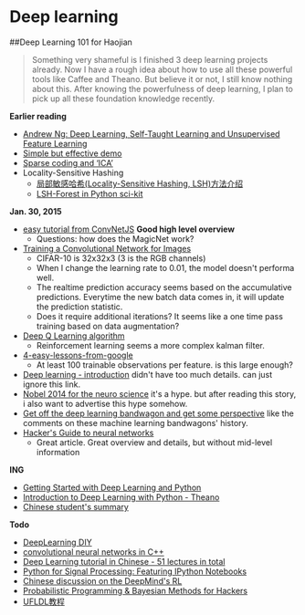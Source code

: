 Deep learning
===================

##Deep Learning 101 for Haojian

> Something very shameful is I finished 3 deep learning projects already. Now I have a rough idea about how to use all these powerful tools like Caffee and Theano. But believe it or not, I still know nothing about this. After knowing the powerfulness of deep learning, I plan to pick up all these foundation knowledge recently.

**Earlier reading**

- [Andrew Ng: Deep Learning, Self-Taught Learning and Unsupervised Feature Learning](https://www.youtube.com/watch?v=n1ViNeWhC24)
- [Simple but effective demo](http://v.youku.com/v_show/id_XMjE2MDY4NTg0.html)
- [Sparse coding and ‘ICA’](http://redwood.berkeley.edu/vs265/handout-sparse-08.pdf)
- Locality-Sensitive Hashing
	- [局部敏感哈希(Locality-Sensitive Hashing, LSH)方法介绍](http://blog.csdn.net/icvpr/article/details/12342159)
	- [LSH-Forest in Python sci-kit](https://www.google.com/search?q=LSH-Forest&oq=LSH-Forest&aqs=chrome..69i57j0.379j0j7&sourceid=chrome&es_sm=91&ie=UTF-8#q=LSH-Forest+in+python)




**Jan. 30, 2015**

- [easy tutorial from ConvNetJS](http://cs.stanford.edu/people/karpathy/convnetjs/started.html) **Good high level overview**
	- Questions: how does the MagicNet work? 
- [Training a Convolutional Network for Images](http://cs.stanford.edu/people/karpathy/convnetjs/demo/cifar10.html)
	- CIFAR-10 is 32x32x3 (3 is the RGB channels)
	- When I change the learning rate to 0.01, the model doesn't performa well.
	- The realtime prediction accuracy seems based on the accumulative predictions. Everytime the new batch data comes in, it will update the prediction statistic. 
	- Does it require additional iterations? It seems like a one time pass training based on data augmentation?
- [Deep Q Learning algorithm](http://cs.stanford.edu/people/karpathy/convnetjs/demo/rldemo.html)
	- Reinforcement learning seems a more complex kalman filter.
- [4-easy-lessons-from-google](https://gigaom.com/2015/01/29/new-to-deep-learning-here-are-4-easy-lessons-from-google/)
	- At least 100 trainable observations per feature. is this large enough?
- [Deep learning - introduction](https://www.youtube.com/watch?v=PlhFWT7vAEw&hd=1) didn't have too much details. can just ignore this link.
- [Nobel 2014 for the neuro science](http://www.guokr.com/article/439282/) it's a hype. but after reading this story, i also want to advertise this hype somehow.
- [Get off the deep learning bandwagon and get some perspective](http://www.pyimagesearch.com/2014/06/09/get-deep-learning-bandwagon-get-perspective/) like the comments on these machine learning bandwagons' history.
- [Hacker's Guide to neural networks](http://karpathy.github.io/neuralnets/)
	- Great article. Great overview and details, but without mid-level information

**ING**

- [Getting Started with Deep Learning and Python](http://www.pyimagesearch.com/2014/09/22/getting-started-deep-learning-python)
- [Introduction to Deep Learning with Python - Theano](https://www.youtube.com/watch?v=S75EdAcXHKk&hd=1)
- [Chinese student's summary](http://blog.csdn.net/abcjennifer/article/details/42493493#0-tsina-1-19647-397232819ff9a47a7b7e80a40613cfe1)

**Todo**
- [DeepLearning DIY](https://docs.google.com/presentation/d/1UeKXVgRvvxg9OUdh_UiC5G71UMscNPlvArsWER41PsU/preview?sle=true&slide=id.g583563d7a_161101)
- [convolutional neural networks in C++](https://github.com/nyanp/tiny-cnn)
- [Deep Learning tutorial in Chinese - 51 lectures in total](http://www.cnblogs.com/tornadomeet/tag/Deep%20Learning/default.html?page=3)
- [Python for Signal Processing: Featuring IPython Notebooks](http://www.amazon.com/Python-Signal-Processing-Featuring-Notebooks/dp/3319013416#customerReviews)
- [Chinese discussion on the DeepMind's RL ](http://www.infoq.com/cn/articles/atari-reinforcement-learning)
- [Probabilistic Programming & Bayesian Methods for Hackers](https://camdavidsonpilon.github.io/Probabilistic-Programming-and-Bayesian-Methods-for-Hackers/)
- [UFLDL教程](http://deeplearning.stanford.edu/wiki/index.php/UFLDL%E6%95%99%E7%A8%8B)



